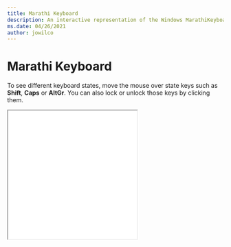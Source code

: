 ```yaml
---
title: Marathi Keyboard
description: An interactive representation of the Windows MarathiKeyboard. To see different keyboard states, click or move the mouse over the state keys.
ms.date: 04/26/2021
author: jowilco
---
```


# Marathi Keyboard

To see different keyboard states, move the mouse over state keys such as **Shift**, **Caps** or **AltGr**. You can also lock or unlock those keys by clicking them.

<iframe src="kbdinmar.html" height="300"></iframe>
